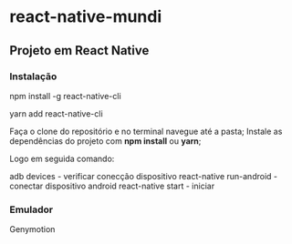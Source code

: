 # react-native-mundi

## Projeto em React Native

### Instalação

npm install -g react-native-cli

yarn add react-native-cli

Faça o clone do repositório e no terminal navegue até a pasta;
Instale as dependências do projeto com <b>npm install</b> ou <b>yarn</b>;

Logo em seguida comando:

adb devices - verificar conecção dispositivo
react-native run-android - conectar dispositivo android
react-native start - iniciar

### Emulador

Genymotion
